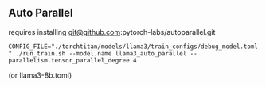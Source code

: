 ## Auto Parallel

requires installing git@github.com:pytorch-labs/autoparallel.git

`CONFIG_FILE="./torchtitan/models/llama3/train_configs/debug_model.toml" ./run_train.sh --model.name llama3_auto_parallel --parallelism.tensor_parallel_degree 4`

(or llama3-8b.toml)
